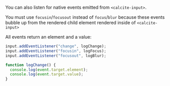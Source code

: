 You can also listen for native events emitted from `<calcite-input>`.

You must use `focusin`/`focusout` instead of `focus`/`blur` because these events bubble up from the rendered child element rendered inside of `<calcite-input>`

All events return an element and a value:

```js
input.addEventListener("change", logChange);
input.addEventListener("focusin", logFocus);
input.addEventListener("focusout", logBlur);

function logChange() {
  console.log(event.target.element);
  console.log(event.target.value);
}
```

